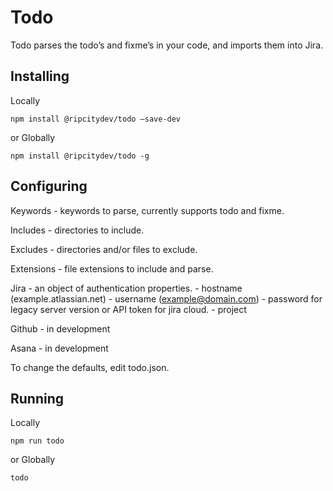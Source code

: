 # Todo
Todo parses the todo’s and fixme’s in your code, and imports them into Jira.

## Installing

Locally
```
npm install @ripcitydev/todo —save-dev
```
or Globally
```
npm install @ripcitydev/todo -g
```

## Configuring

Keywords - keywords to parse, currently supports todo and fixme.

Includes - directories to include.

Excludes - directories and/or files to exclude.

Extensions - file extensions to include and parse.

Jira - an object of authentication properties.
     - hostname (example.atlassian.net)
     - username (example@domain.com)
     - password for legacy server version or API token for jira cloud.
     - project

Github - in development

Asana - in development

To change the defaults, edit todo.json.

## Running

Locally
```
npm run todo
```
or Globally
```
todo
```
